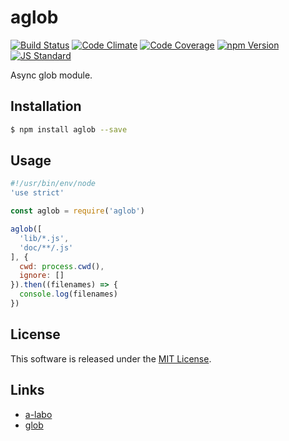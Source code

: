 aglob
==========

<!---
This file is generated by ape-tmpl. Do not update manually.
--->

<!-- Badge Start -->
<a name="badges"></a>

[![Build Status][bd_travis_shield_url]][bd_travis_url]
[![Code Climate][bd_codeclimate_shield_url]][bd_codeclimate_url]
[![Code Coverage][bd_codeclimate_coverage_shield_url]][bd_codeclimate_url]
[![npm Version][bd_npm_shield_url]][bd_npm_url]
[![JS Standard][bd_standard_shield_url]][bd_standard_url]

[bd_repo_url]: https://github.com/a-labo/aglob
[bd_travis_url]: http://travis-ci.org/a-labo/aglob
[bd_travis_shield_url]: http://img.shields.io/travis/a-labo/aglob.svg?style=flat
[bd_travis_com_url]: http://travis-ci.com/a-labo/aglob
[bd_travis_com_shield_url]: https://api.travis-ci.com/a-labo/aglob.svg?token=
[bd_license_url]: https://github.com/a-labo/aglob/blob/master/LICENSE
[bd_codeclimate_url]: http://codeclimate.com/github/a-labo/aglob
[bd_codeclimate_shield_url]: http://img.shields.io/codeclimate/github/a-labo/aglob.svg?style=flat
[bd_codeclimate_coverage_shield_url]: http://img.shields.io/codeclimate/coverage/github/a-labo/aglob.svg?style=flat
[bd_gemnasium_url]: https://gemnasium.com/a-labo/aglob
[bd_gemnasium_shield_url]: https://gemnasium.com/a-labo/aglob.svg
[bd_npm_url]: http://www.npmjs.org/package/aglob
[bd_npm_shield_url]: http://img.shields.io/npm/v/aglob.svg?style=flat
[bd_standard_url]: http://standardjs.com/
[bd_standard_shield_url]: https://img.shields.io/badge/code%20style-standard-brightgreen.svg

<!-- Badge End -->


<!-- Description Start -->
<a name="description"></a>

Async glob module.

<!-- Description End -->


<!-- Overview Start -->
<a name="overview"></a>



<!-- Overview End -->


<!-- Sections Start -->
<a name="sections"></a>

<!-- Section from "doc/guides/01.Installation.md.hbs" Start -->

<a name="section-doc-guides-01-installation-md"></a>

Installation
-----

```bash
$ npm install aglob --save
```


<!-- Section from "doc/guides/01.Installation.md.hbs" End -->

<!-- Section from "doc/guides/02.Usage.md.hbs" Start -->

<a name="section-doc-guides-02-usage-md"></a>

Usage
---------

```javascript
#!/usr/bin/env/node
'use strict'

const aglob = require('aglob')

aglob([
  'lib/*.js',
  'doc/**/.js'
], {
  cwd: process.cwd(),
  ignore: []
}).then((filenames) => {
  console.log(filenames)
})

```


<!-- Section from "doc/guides/02.Usage.md.hbs" End -->


<!-- Sections Start -->


<!-- LICENSE Start -->
<a name="license"></a>

License
-------
This software is released under the [MIT License](https://github.com/a-labo/aglob/blob/master/LICENSE).

<!-- LICENSE End -->


<!-- Links Start -->
<a name="links"></a>

Links
------

+ [a-labo][a_labo_url]
+ [glob][glob_url]

[a_labo_url]: https://github.com/a-labo
[glob_url]: https://www.npmjs.com/package/glob

<!-- Links End -->
